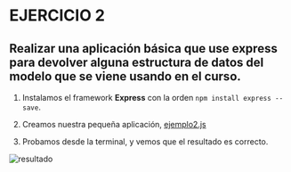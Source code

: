 # EJERCICIO 2



## Realizar una aplicación básica que use express para devolver alguna estructura de datos del modelo que se viene usando en el curso.




1. Instalamos el framework **Express** con la orden `npm install express --save`.



2. Creamos nuestra pequeña aplicación, [ejemplo2.js](https://github.com/biilal1999/Ejercicios/tree/master/tema6/ejemplo2.js)



3. Probamos desde la terminal, y vemos que el resultado es correcto.




![resultado](https://github.com/biilal1999/Ejercicios/tree/master/tema6/img/resultadoSegundo.png) 
